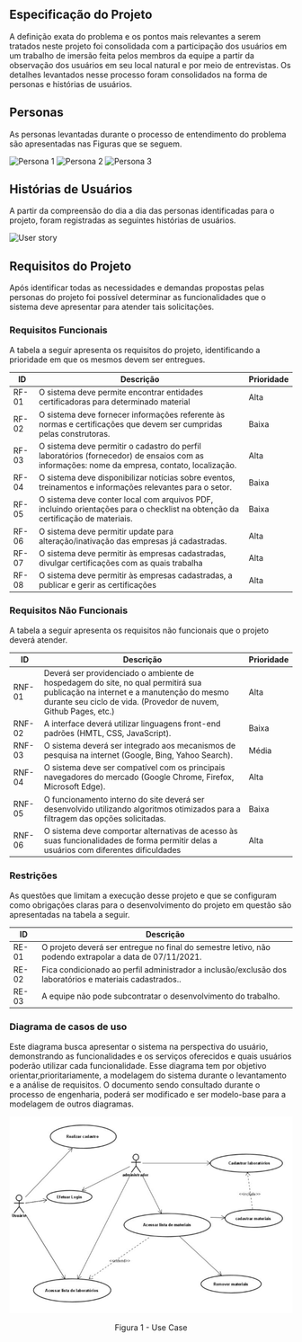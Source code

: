 ## Especificação do Projeto

A definição exata do problema e os pontos mais relevantes a serem tratados neste projeto foi consolidada com a participação dos usuários em um trabalho de imersão feita pelos membros da equipe a partir da observação dos usuários em seu local natural e por meio de entrevistas. Os detalhes levantados nesse processo foram consolidados na forma de personas e histórias de usuários.

## Personas

As personas levantadas durante o processo de entendimento do problema são apresentadas nas Figuras que se seguem.

![Persona 1](https://user-images.githubusercontent.com/82919386/135911598-53d36060-f072-41af-8593-278a1669e83c.png)
![Persona 2](https://user-images.githubusercontent.com/82919386/135911755-2a2d5af2-c392-41a1-a707-78c51af2be0f.png)
![Persona 3](https://user-images.githubusercontent.com/82919386/135911785-d94805eb-2e2a-4275-ab97-5ee45617dcb0.png)

## Histórias de Usuários

A partir da compreensão do dia a dia das personas identificadas para o projeto, foram registradas as seguintes histórias de usuários.

![User story](https://user-images.githubusercontent.com/82919386/135912040-c6c2e952-2749-4ca0-af80-9f46c84d744f.png)

## Requisitos do Projeto

Após identificar todas as necessidades e demandas propostas pelas personas do projeto foi possível determinar as funcionalidades que o sistema deve apresentar para atender tais solicitações.

### Requisitos Funcionais

A tabela a seguir apresenta os requisitos do projeto, identificando a prioridade em que os mesmos devem ser entregues.

| **ID** | **Descrição** | **Prioridade** |
| --- | --- | --- |
| RF-01 | O sistema deve permite encontrar entidades certificadoras para determinado material | Alta |
| RF-02 | O sistema deve fornecer informações referente às normas e certificações que devem ser cumpridas pelas construtoras.  | Baixa |
| RF-03 | O sistema deve permitir o cadastro do perfil laboratórios (fornecedor) de ensaios com as informações: nome da empresa, contato, localização.  | Alta |
| RF-04 | O sistema deve disponibilizar notícias sobre eventos, treinamentos e informações relevantes para o setor.  | Baixa |
| RF-05 | O sistema deve conter local com arquivos PDF, incluindo orientações para o checklist na obtenção da certificação de materiais.| Baixa |
| RF-06 | O sistema deve permitir update para alteração/inativação das empresas já cadastradas.| Alta |
| RF-07 | O sistema deve permitir às empresas cadastradas, divulgar certificações com as quais trabalha | Alta |
| RF-08 | O sistema deve permitir às empresas cadastradas, a publicar e gerir as certificações | Alta |

### Requisitos Não Funcionais

A tabela a seguir apresenta os requisitos não funcionais que o projeto deverá atender.

| **ID** | **Descrição** | **Prioridade** |
| --- | --- | --- |
| RNF-01 | Deverá ser providenciado o ambiente de hospedagem do site, no qual permitirá sua publicação na internet e a manutenção do mesmo durante seu ciclo de vida. (Provedor de nuvem, Github Pages, etc.) | Alta |
| RNF-02 | A interface deverá utilizar linguagens front-end padrões (HMTL, CSS, JavaScript). | Baixa |
| RNF-03 | O sistema deverá ser integrado aos mecanismos de pesquisa na internet (Google, Bing, Yahoo Search). | Média |
| RNF-04 | O sistema deve ser compatível com os principais navegadores do mercado (Google Chrome, Firefox, Microsoft Edge). | Alta |
| RNF-05 | O funcionamento interno do site deverá ser desenvolvido utilizando algoritmos otimizados para a filtragem das opções solicitadas. | Baixa |
| RNF-06 | O sistema deve comportar alternativas de acesso às suas funcionalidades de forma permitir delas a usuários com diferentes dificuldades | Alta |

### Restrições

As questões que limitam a execução desse projeto e que se configuram como obrigações claras para o desenvolvimento do projeto em questão são apresentadas na tabela a seguir.

| **ID** | **Descrição** |
| --- | --- |
| RE-01 | O projeto deverá ser entregue no final do semestre letivo, não podendo extrapolar a data de 07/11/2021. |
| RE-02 | Fica condicionado ao perfil administrador  a inclusão/exclusão dos laboratórios e materiais cadastrados..  |
| RE-03 | A equipe não pode subcontratar o desenvolvimento do trabalho. |

### Diagrama de casos de uso

Este diagrama busca apresentar o sistema na perspectiva do usuário, demonstrando as funcionalidades e os serviços oferecidos e quais usuários poderão utilizar cada funcionalidade.
Esse diagrama tem por objetivo orientar,prioritariamente, a modelagem do sistema durante o levantamento e a análise de requisitos.
O documento sendo consultado durante o processo de engenharia, poderá ser modificado e ser modelo-base para a modelagem de outros diagramas.

![Fluxo de controle](img/use_case_padrao.JPG)
<center>Figura 1 - Use Case</center>
